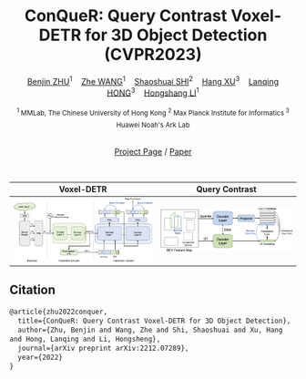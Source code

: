 <div align='center'>

# ConQueR: Query Contrast Voxel-DETR for 3D Object Detection (CVPR2023)

[Benjin ZHU](https://benjin.me/)<sup>1</sup>&nbsp;&nbsp;&nbsp;
[Zhe WANG](https://wang-zhe.me/)<sup>1</sup>&nbsp;&nbsp;&nbsp;
[Shaoshuai SHI](https://shishaoshuai.com/)<sup>2</sup>&nbsp;&nbsp;&nbsp;
[Hang XU](https://xuhangcn.github.io/)<sup>3</sup>&nbsp;&nbsp;&nbsp;
[Lanqing HONG](https://scholar.google.com/citations?hl=en&user=2p7x6OUAAAAJ)<sup>3</sup>&nbsp;&nbsp;&nbsp;
[Hongshang LI](https://www.ee.cuhk.edu.hk/~hsli/)<sup>1</sup>

<sub>
<sup>1</sup> MMLab, The Chinese University of Hong Kong 
<sup>2</sup> Max Planck Institute for Informatics 
<sup>3</sup> Huawei Noah's Ark Lab 
</sub>

<br/>
<br/>

[Project Page](https://benjin.me/projects/2022_conquer/) / [Paper](https://arxiv.org/abs/2212.07289)

<br/>


Voxel-DETR             | Query Contrast 
:-------------------------:|:-------------------------:
![](figures/contrastive_voxel_detr.png)  |  ![](figures/contrastive_illustration.png)

</div>

## Citation

```
@article{zhu2022conquer,
  title={ConQueR: Query Contrast Voxel-DETR for 3D Object Detection},
  author={Zhu, Benjin and Wang, Zhe and Shi, Shaoshuai and Xu, Hang and Hong, Lanqing and Li, Hongsheng},
  journal={arXiv preprint arXiv:2212.07289},
  year={2022}
}
```


